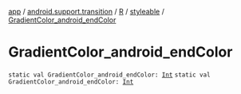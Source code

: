[app](../../../index.md) / [android.support.transition](../../index.md) / [R](../index.md) / [styleable](index.md) / [GradientColor_android_endColor](./-gradient-color_android_end-color.md)

# GradientColor_android_endColor

`static val GradientColor_android_endColor: `[`Int`](https://kotlinlang.org/api/latest/jvm/stdlib/kotlin/-int/index.html)
`static val GradientColor_android_endColor: `[`Int`](https://kotlinlang.org/api/latest/jvm/stdlib/kotlin/-int/index.html)